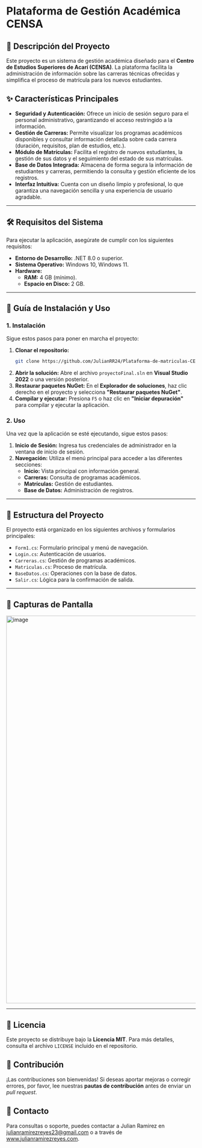 # Plataforma de Gestión Académica CENSA



## 📝 Descripción del Proyecto

Este proyecto es un sistema de gestión académica diseñado para el **Centro de Estudios Superiores de Acarí (CENSA)**. La plataforma facilita la administración de información sobre las carreras técnicas ofrecidas y simplifica el proceso de matrícula para los nuevos estudiantes.

## ✨ Características Principales

-   **Seguridad y Autenticación:** Ofrece un inicio de sesión seguro para el personal administrativo, garantizando el acceso restringido a la información.
-   **Gestión de Carreras:** Permite visualizar los programas académicos disponibles y consultar información detallada sobre cada carrera (duración, requisitos, plan de estudios, etc.).
-   **Módulo de Matrículas:** Facilita el registro de nuevos estudiantes, la gestión de sus datos y el seguimiento del estado de sus matrículas.
-   **Base de Datos Integrada:** Almacena de forma segura la información de estudiantes y carreras, permitiendo la consulta y gestión eficiente de los registros.
-   **Interfaz Intuitiva:** Cuenta con un diseño limpio y profesional, lo que garantiza una navegación sencilla y una experiencia de usuario agradable.

---

## 🛠️ Requisitos del Sistema

Para ejecutar la aplicación, asegúrate de cumplir con los siguientes requisitos:

-   **Entorno de Desarrollo:** .NET 8.0 o superior.
-   **Sistema Operativo:** Windows 10, Windows 11.
-   **Hardware:**
    -   **RAM:** 4 GB (mínimo).
    -   **Espacio en Disco:** 2 GB.

---

## 🚀 Guía de Instalación y Uso

### 1. Instalación

Sigue estos pasos para poner en marcha el proyecto:

1.  **Clonar el repositorio:**
    ```bash
    git clone https://github.com/JulianRR24/Plataforma-de-matriculas-CENSA.git
    ```
2.  **Abrir la solución:**
    Abre el archivo `proyectoFinal.sln` en **Visual Studio 2022** o una versión posterior.
3.  **Restaurar paquetes NuGet:**
    En el **Explorador de soluciones**, haz clic derecho en el proyecto y selecciona **"Restaurar paquetes NuGet"**.
4.  **Compilar y ejecutar:**
    Presiona `F5` o haz clic en **"Iniciar depuración"** para compilar y ejecutar la aplicación.

### 2. Uso

Una vez que la aplicación se esté ejecutando, sigue estos pasos:

1.  **Inicio de Sesión:** Ingresa tus credenciales de administrador en la ventana de inicio de sesión.
2.  **Navegación:** Utiliza el menú principal para acceder a las diferentes secciones:
    -   **Inicio:** Vista principal con información general.
    -   **Carreras:** Consulta de programas académicos.
    -   **Matrículas:** Gestión de estudiantes.
    -   **Base de Datos:** Administración de registros.

---

## 📂 Estructura del Proyecto

El proyecto está organizado en los siguientes archivos y formularios principales:

-   `Form1.cs`: Formulario principal y menú de navegación.
-   `Login.cs`: Autenticación de usuarios.
-   `Carreras.cs`: Gestión de programas académicos.
-   `Matriculas.cs`: Proceso de matrícula.
-   `BaseDatos.cs`: Operaciones con la base de datos.
-   `Salir.cs`: Lógica para la confirmación de salida.

---

## 📸 Capturas de Pantalla

<img width="1918" height="1027" alt="image" src="https://github.com/user-attachments/assets/8a4f597a-9dbf-46ac-83c7-8b5e6eaac8d1" />

---

## 📜 Licencia

Este proyecto se distribuye bajo la **Licencia MIT**. Para más detalles, consulta el archivo `LICENSE` incluido en el repositorio.

## 🤝 Contribución

¡Las contribuciones son bienvenidas! Si deseas aportar mejoras o corregir errores, por favor, lee nuestras **pautas de contribución** antes de enviar un _pull request_.

## 📧 Contacto

Para consultas o soporte, puedes contactar a Julian Ramirez en julianramirezreyes23@gmail.com o a través de www.julianramirezreyes.com.
